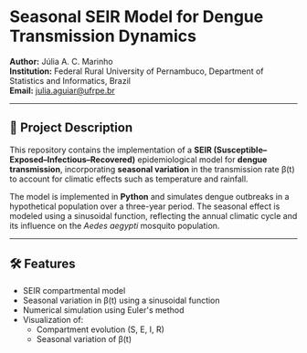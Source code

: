# Seasonal SEIR Model for Dengue Transmission Dynamics
**Author:** Júlia A. C. Marinho  
**Institution:** Federal Rural University of Pernambuco, Department of Statistics and Informatics, Brazil  
**Email:** julia.aguiar@ufrpe.br  

---

## 📄 Project Description
This repository contains the implementation of a **SEIR (Susceptible–Exposed–Infectious–Recovered)** epidemiological model for **dengue transmission**, incorporating **seasonal variation** in the transmission rate β(t) to account for climatic effects such as temperature and rainfall.

The model is implemented in **Python** and simulates dengue outbreaks in a hypothetical population over a three-year period. The seasonal effect is modeled using a sinusoidal function, reflecting the annual climatic cycle and its influence on the *Aedes aegypti* mosquito population.

---

## 🛠 Features
- SEIR compartmental model
- Seasonal variation in β(t) using a sinusoidal function
- Numerical simulation using Euler's method
- Visualization of:
  - Compartment evolution (S, E, I, R)
  - Seasonal variation of β(t)

